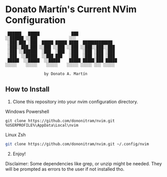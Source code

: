 # Donato Martín's Current NVim Configuration

     ██████   █████              ███                 
    ░░██████ ░░███              ░░░                  
     ░███░███ ░███  █████ █████ ████  █████████████  
     ░███░░███░███ ░░███ ░░███ ░░███ ░░███░░███░░███ 
     ░███ ░░██████  ░███  ░███  ░███  ░███ ░███ ░███ 
     ░███  ░░█████  ░░███ ███   ░███  ░███ ░███ ░███ 
     █████  ░░█████  ░░█████    █████ █████░███ █████
    ░░░░░    ░░░░░    ░░░░░    ░░░░░ ░░░░░ ░░░ ░░░░░ 

                     by Donato A. Martín

## How to Install

1. Clone this repository into your nvim configuration directory.

Windows Powershell

```shell
git clone https://github.com/dononitram/nvim.git %USERPROFILE%\AppData\Local\nvim
```

Linux Zsh

```sh
git clone https://github.com/dononitram/nvim.git ~/.config/nvim
```

2. Enjoy!


Disclaimer: Some dependencies like grep, or unzip might be needed. They will be prompted as errors to the user if not installed tho.
